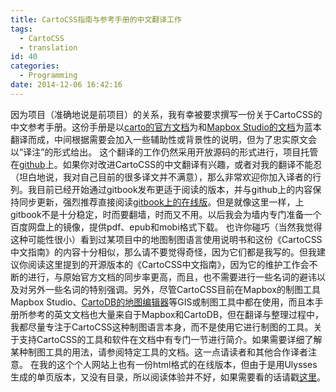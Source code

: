 ```yaml
---
title: CartoCSS指南与参考手册的中文翻译工作
tags:
  - CartoCSS
  - translation
id: 40
categories:
  - Programming
date: 2014-12-06 16:42:16
---
```


因为项目（准确地说是前项目）的关系，我有幸被要求撰写一份关于CartoCSS的中文参考手册。这份手册是以[carto的官方文档](https://github.com/mapbox/carto/blob/master/docs/latest.md)为和[Mapbox Studio的文档](https://www.mapbox.com/mapbox-studio/style-quickstart/)为蓝本翻译而成，中间根据需要会加入一些辅助性或背景性的说明，但为了忠实原文会以“译注”的形式给出。 这个翻译的工作仍然采用开放源码的形式进行，项目托管在[github](https://github.com/tumluliu/carto_zh-cn)上。如果你对改进CartoCSS的中文翻译有兴趣，或者对我的翻译不能忍（坦白地说，我对自己目前的很多译文并不满意），那么非常欢迎你加入译者的行列。我目前已经开始通过gitbook发布更适于阅读的版本，并与github上的内容保持同步更新，强烈推荐直接阅读[gitbook上的在线版](http://tumluliu.gitbooks.io/carto_zh-cn/ "CartoCSS中文指南")。但是就像这里一样，上gitbook不是十分稳定，时而要翻墙，时而又不用。以后我会为墙内专门准备一个百度网盘上的镜像，提供pdf、epub和mobi格式下载。 也许你碰巧（当然我觉得这种可能性很小）看到过某项目中的地图制图语言使用说明书和这份《CartoCSS中文指南》的内容十分相似，那么请不要觉得奇怪，因为它们都是我写的。但我建议你阅读这里提到的开源版本的《CartoCSS中文指南》，因为它的维护工作会不断的进行，与原始官方文档的同步率更高，而且，也不需要进行一些名词的避讳以及对另外一些名词的特别强调。另外，尽管CartoCSS目前在Mapbox的制图工具Mapbox Studio、[CartoDB的地图编辑器](http://docs.cartodb.com/cartodb-editor.html)等GIS或制图工具中都在使用，而且本手册所参考的英文文档也大量来自于Mapbox和CartoDB，但在翻译与整理过程中，我都尽量专注于CartoCSS这种制图语言本身，而不是使用它进行制图的工具。关于支持CartoCSS的工具和软件在文档中有专门一节进行简介。如果需要详细了解某种制图工具的用法，请参阅特定工具的文档。这一点请读者和其他合作译者注意。 在我的这个个人网站上也有一份html格式的在线版本，但由于是用Ulysses生成的单页版本，又没有目录，所以阅读体验并不好，如果需要看的话请戳[这里](http://luliu.me/projects/carto_zh-cn)。  